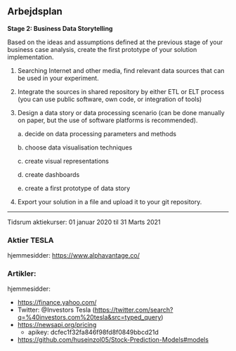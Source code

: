 ## Arbejdsplan

**Stage 2: Business Data Storytelling**

Based on the ideas and assumptions defined at the previous stage of your business case analysis, create the first prototype of your solution implementation.

1. Searching Internet and other media, find relevant data sources that can be used in your experiment.

2. Integrate the sources in shared repository by either ETL or ELT process (you can use public software, own code, or integration of tools)

3. Design a data story or data processing scenario (can be done manually on paper, but the use of software platforms is recommended).

   a. decide on data processing parameters and methods

   b. choose data visualisation techniques

   c. create visual representations

   d. create dashboards

   e. create a first prototype of data story

2. Export your solution in a file and upload it to your git repository.

***

Tidsrum aktiekurser: 01 januar 2020 til 31 Marts 2021

### Aktier **TESLA**

hjemmesidder: https://www.alphavantage.co/


### Artikler:

hjemmesidder: 

* https://finance.yahoo.com/
* Twitter: @Investors Tesla (https://twitter.com/search?q=%40investors.com%20tesla&src=typed_query)
* https://newsapi.org/pricing 
  * apikey: dcfec1f32fa846f98fd8f0849bbcd21d
* https://github.com/huseinzol05/Stock-Prediction-Models#models
